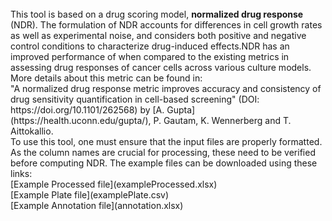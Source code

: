 

<br />
This tool is based on a drug scoring model, <b> normalized drug response </b> (NDR). The formulation of NDR accounts for differences in cell growth rates as well as experimental noise, and considers both positive and negative control conditions to characterize drug-induced effects.NDR has an improved performance of when compared to the existing metrics in assessing drug responses of cancer cells across various culture models. More details about this metric can be found in:

<br />
"A normalized drug response metric improves accuracy and consistency of drug sensitivity quantification in cell-based screening" (DOI: https://doi.org/10.1101/262568) by [A. Gupta](https://health.uconn.edu/gupta/), P. Gautam, K. Wennerberg and T. Aittokallio.

<br />
To use this tool, one must ensure that the input files are properly formatted. As the column names are crucial for processing, these need to be verified before computing NDR. The example files can be downloaded using these links:

<br />
[Example Processed file](exampleProcessed.xlsx)

<br />
[Example Plate file](examplePlate.csv)

<br />
[Example Annotation file](annotation.xlsx)

